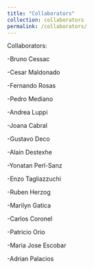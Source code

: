 ```yaml
---
title: "Collaborators"
collection: collaborators
permalink: /collaborators/
---
```


Collaborators:

-Bruno Cessac

-Cesar Maldonado

-Fernando Rosas

-Pedro Mediano

-Andrea Luppi

-Joana Cabral

-Gustavo Deco

-Alain Destexhe

-Yonatan Perl-Sanz

-Enzo Tagliazzuchi

-Ruben Herzog

-Marilyn Gatica

-Carlos Coronel

-Patricio Orio

-Maria Jose Escobar

-Adrian Palacios







